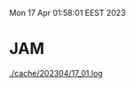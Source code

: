 Mon 17 Apr 01:58:01 EEST 2023
# JAM
<a href='./cache/202304/17_01.log'>./cache/202304/17_01.log</a>
